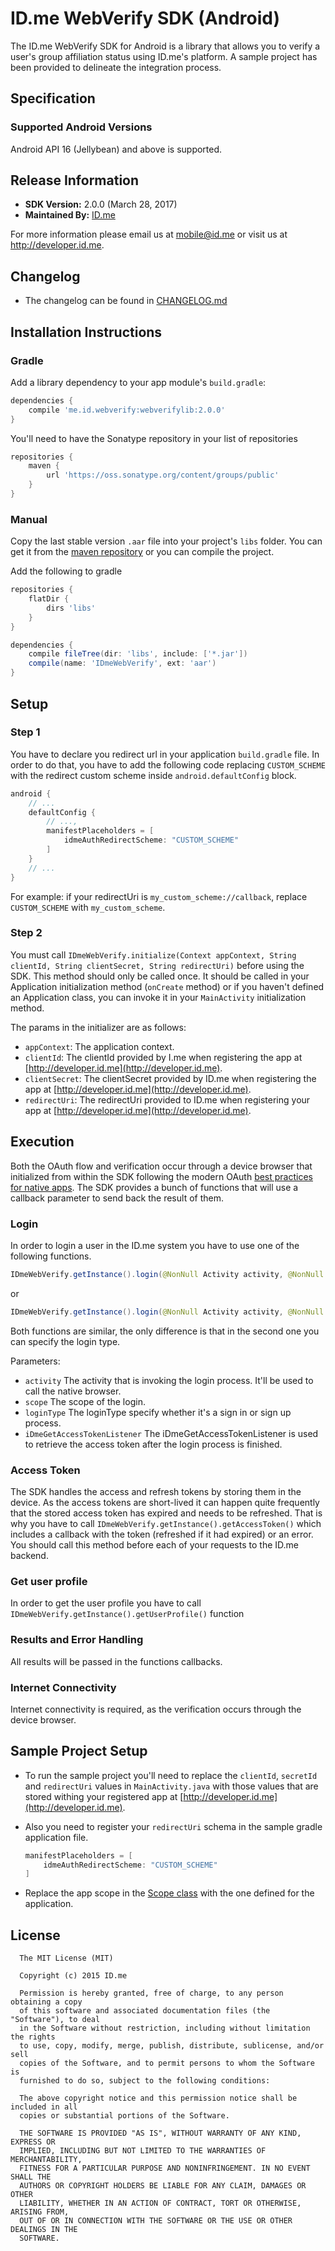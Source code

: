 # ID.me WebVerify SDK (Android)
The ID.me WebVerify SDK for Android is a library that allows you to verify a user's group affiliation status using 
ID.me's platform. A sample project has been provided to delineate the integration process.

## Specification
### Supported Android Versions

Android API 16 (Jellybean) and above is supported.

## Release Information 
- **SDK Version:** 2.0.0 (March 28, 2017)
- **Maintained By:** [ID.me](http://github.com/IDme)

For more information please email us at mobile@id.me or visit us at http://developer.id.me.

## Changelog
- The changelog can be found in [CHANGELOG.md](CHANGELOG.md)
 
## Installation Instructions
### Gradle

Add a library dependency to your app module's `build.gradle`:

```groovy
dependencies {
    compile 'me.id.webverify:webverifylib:2.0.0'
}
```

You'll need to have the Sonatype repository in your list of repositories

```groovy
repositories {
    maven {
        url 'https://oss.sonatype.org/content/groups/public'
    }
}

```

### Manual
Copy the last stable version `.aar` file into your project's `libs` folder.
You can get it from the [maven repository](https://repo1.maven.org/maven2/me/id/webverify/webverifylib/) or you can compile the project.

Add the following to gradle 

```groovy
repositories {
    flatDir {
        dirs 'libs'
    }
}

dependencies {
    compile fileTree(dir: 'libs', include: ['*.jar'])
    compile(name: 'IDmeWebVerify', ext: 'aar')
}
```

## Setup
### Step 1
You have to declare you redirect url in your application `build.gradle` file.
In order to do that, you have to add the following code replacing `CUSTOM_SCHEME` with the redirect custom scheme inside `android.defaultConfig` block.


```groovy
android {
    // ...
    defaultConfig {
        // ...,
        manifestPlaceholders = [
            idmeAuthRedirectScheme: "CUSTOM_SCHEME"
        ]
    }
    // ...
}
```
For example: if your redirectUri is `my_custom_scheme://callback`, replace `CUSTOM_SCHEME` with `my_custom_scheme`.

### Step 2
You must call `IDmeWebVerify.initialize(Context appContext, String clientId, String clientSecret, String redirectUri)` before using the SDK. 
This method should only be called once. It should be called in your Application initialization method (`onCreate` method) or if you haven't defined an Application class, you can invoke it in your `MainActivity` initialization method.

The params in the initializer are as follows:
- `appContext`: The application context.
- `clientId`: The clientId provided by I.me when registering the app at [http://developer.id.me](http://developer.id.me).
- `clientSecret`: The clientSecret provided by ID.me when registering the app at [http://developer.id.me](http://developer.id.me).
- `redirectUri`: The redirectUri provided to ID.me when registering your app at [http://developer.id.me](http://developer.id.me).


## Execution
Both the OAuth flow and verification occur through a device browser that initialized from within the SDK following the modern OAuth [best practices for native apps](https://tools.ietf.org/html/draft-ietf-oauth-native-apps-03).
The SDK provides a bunch of functions that will use a callback parameter to send back the result of them. 

### Login
In order to login a user in the ID.me system you have to use one of the following functions.

```java
IDmeWebVerify.getInstance().login(@NonNull Activity activity, @NonNull IDmeScope scope, @NonNull IDmeGetAccessTokenListener listener)
```

or 
```java
IDmeWebVerify.getInstance().login(@NonNull Activity activity, @NonNull IDmeScope scope, @Nullable LoginType loginType, @NonNull IDmeGetAccessTokenListener listener) 
```

Both functions are similar, the only difference is that in the second one you can specify the login type.

Parameters:
- `activity` The activity that is invoking the login process. It'll be used to call the native browser. 
- `scope` The scope of the login. 
- `loginType` The loginType specify whether it's a sign in or sign up process.
- `iDmeGetAccessTokenListener` The iDmeGetAccessTokenListener is used to retrieve the access token after the login process is finished.

### Access Token
The SDK handles the access and refresh tokens by storing them in the device. As the access tokens are short-lived it can happen quite frequently that the stored access token has expired and needs to be refreshed. 
That is why you have to call `IDmeWebVerify.getInstance().getAccessToken()` which includes a callback with the token (refreshed if it had expired) or an error. You should call this method before each of your requests to the ID.me backend.

### Get user profile
In order to get the user profile you have to call `IDmeWebVerify.getInstance().getUserProfile()` function

### Results and Error Handling
All results will be passed in the functions callbacks.

### Internet Connectivity
Internet connectivity is required, as the verification occurs through the device browser.

## Sample Project Setup

- To run the sample project you'll need to replace the `clientId`, `secretId` and `redirectUri` values in `MainActivity.java` with those values that are stored withing your registered app at [http://developer.id.me](http://developer.id.me).
- Also you need to register your `redirectUri` schema in the sample gradle application file.

    ```groovy
    manifestPlaceholders = [
        idmeAuthRedirectScheme: "CUSTOM_SCHEME"
    ]
    ```
- Replace the app scope in the [Scope class](me.id.webverify/app/src/main/java/me/id/meidwebverify/Scope.java) with the one defined for the application. 

## License
```   
  The MIT License (MIT)
  
  Copyright (c) 2015 ID.me
  
  Permission is hereby granted, free of charge, to any person obtaining a copy
  of this software and associated documentation files (the "Software"), to deal
  in the Software without restriction, including without limitation the rights
  to use, copy, modify, merge, publish, distribute, sublicense, and/or sell
  copies of the Software, and to permit persons to whom the Software is
  furnished to do so, subject to the following conditions:
  
  The above copyright notice and this permission notice shall be included in all
  copies or substantial portions of the Software.
  
  THE SOFTWARE IS PROVIDED "AS IS", WITHOUT WARRANTY OF ANY KIND, EXPRESS OR
  IMPLIED, INCLUDING BUT NOT LIMITED TO THE WARRANTIES OF MERCHANTABILITY,
  FITNESS FOR A PARTICULAR PURPOSE AND NONINFRINGEMENT. IN NO EVENT SHALL THE
  AUTHORS OR COPYRIGHT HOLDERS BE LIABLE FOR ANY CLAIM, DAMAGES OR OTHER
  LIABILITY, WHETHER IN AN ACTION OF CONTRACT, TORT OR OTHERWISE, ARISING FROM,
  OUT OF OR IN CONNECTION WITH THE SOFTWARE OR THE USE OR OTHER DEALINGS IN THE
  SOFTWARE.
```
